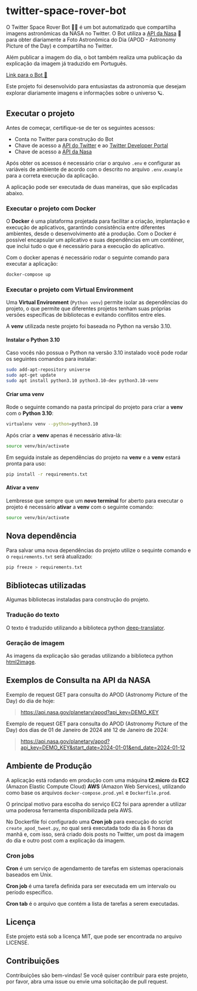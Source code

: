 # twitter-space-rover-bot

O Twitter Space Rover Bot 🚀✨ é um bot automatizado que compartilha imagens astronômicas da NASA no Twitter. O Bot utiliza a [API da Nasa](https://api.nasa.gov) 🔭 para obter diariamente a Foto Astronômica do Dia (APOD - Astronomy Picture of the Day) e compartilha no Twitter.

Além publicar a imagem do dia, o bot também realiza uma publicação da explicação da imagem já traduzido em Português.

[Link para o Bot 🤖](https://x.com/SpaceRoverBot)

Este projeto foi desenvolvido para entusiastas da astronomia que desejam explorar diariamente imagens e informações sobre o universo 🪐.

## Executar o projeto

Antes de começar, certifique-se de ter os seguintes acessos:

- Conta no Twitter para construção do Bot
- Chave de acesso a [API do Twitter](https://developer.twitter.com/en/docs/twitter-api) e ao [Twitter Developer Portal](https://developer.twitter.com/en/portal/projects-and-apps)
- Chave de acesso a [API da Nasa](https://api.nasa.gov)

Após obter os acessos é necessário criar o arquivo  `.env` e configurar as variáveis de ambiente de acordo com o descrito no arquivo `.env.example` para a correta execução da aplicação.

A aplicação pode ser executada de duas maneiras, que são explicadas abaixo.

### Executar o projeto com Docker

O **Docker** é uma plataforma projetada para facilitar a criação, implantação e execução de aplicativos, garantindo consistência entre diferentes ambientes, desde o desenvolvimento até a produção. Com o Docker é possível encapsular um aplicativo e suas dependências em um contêiner, que inclui tudo o que é necessário para a execução do aplicativo.

Com o docker apenas é necessário rodar o seguinte comando para executar a aplicação:

```bash
docker-compose up
```

### Executar o projeto com Virtual Environment

Uma **Virtual Environment** (`Python venv`) permite isolar as dependências do projeto, o que permite que diferentes projetos tenham suas próprias versões específicas de bibliotecas e evitando conflitos entre eles.

A **venv** utilizada neste projeto foi baseada no Python na versão 3.10.

#### Instalar o Python 3.10

Caso vocês não possua o Python na versão 3.10 instalado você pode rodar os seguintes comandos para instalar:

```bash
sudo add-apt-repository universe
sudo apt-get update
sudo apt install python3.10 python3.10-dev python3.10-venv
```

#### Criar uma venv

Rode o seguinte comando na pasta principal do projeto para criar a **venv** com o **Python 3.10**:

```bash
virtualenv venv --python=python3.10
```

Após criar a **venv** apenas é necessário ativa-lá:

```bash
source venv/bin/activate
```

Em seguida instale as dependências do projeto na **venv** e a **venv** estará pronta para uso:

```bash
pip install -r requirements.txt
```

#### Ativar a venv

Lembresse que sempre que um **novo terminal** for aberto para executar o projeto é necessário **ativar** a **venv** com o seguinte comando:

```bash
source venv/bin/activate
```

## Nova dependência

Para salvar uma nova dependências do projeto utilize o sequinte comando e o `requirements.txt` será atualizado:

```bash
pip freeze > requirements.txt
```

## Bibliotecas utilizadas

Algumas bibliotecas instaladas para construção do projeto.

### Tradução do texto

O texto é traduzido utilizando a biblioteca python [deep-translator](https://github.com/nidhaloff/deep-translator).

### Geração de imagem

As imagens da explicação são geradas utilizando a biblioteca python [html2image](https://github.com/vgalin/html2image).

## Exemplos de Consulta na API da NASA

Exemplo de request GET para consulta do APOD (Astronomy Picture of the Day) do dia de hoje:

> <https://api.nasa.gov/planetary/apod?api_key=DEMO_KEY>

Exemplo de request GET para consulta do APOD (Astronomy Picture of the Day) dos dias de 01 de Janeiro de 2024 até 12 de Janeiro de 2024:

> <https://api.nasa.gov/planetary/apod?api_key=DEMO_KEY&start_date=2024-01-01&end_date=2024-01-12>

## Ambiente de Produção

A aplicação está rodando em produção com uma máquina **t2.micro** da **EC2** (Amazon Elastic Compute Cloud) **AWS** (Amazon Web Services), utilizando como base os arquivos `docker-compose.prod.yml` e `Dockerfile.prod`.

O principal motivo para escolha do serviço EC2 foi para aprender a utilizar uma poderosa ferramenta disponibilizada pela AWS.

No Dockerfile foi configurado uma **Cron job** para execução do script `create_apod_tweet.py`, no qual será executada todo dia às 6 horas da manhã e, com isso, será criado dois posts no Twitter, um post da imagem do dia e outro post com a explicação da imagem.

### Cron jobs

**Cron** é um serviço de agendamento de tarefas em sistemas operacionais baseados em Unix.

**Cron job** é uma tarefa definida para ser executada em um intervalo ou período específico.

**Cron tab** é o arquivo que contém a lista de tarefas a serem executadas.

## Licença

Este projeto está sob a licença MIT, que pode ser encontrada no arquivo LICENSE.

## Contribuições

Contribuições são bem-vindas! Se você quiser contribuir para este projeto, por favor, abra uma issue ou envie uma solicitação de pull request.
